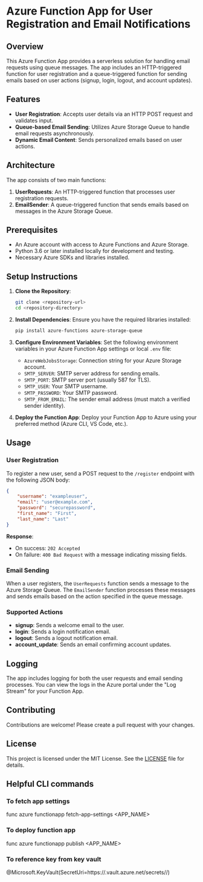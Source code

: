 # Azure Function App for User Registration and Email Notifications

## Overview

This Azure Function App provides a serverless solution for handling email requests using queue messages. The app includes an HTTP-triggered function for user registration and a queue-triggered function for sending emails based on user actions (signup, login, logout, and account updates).

## Features

- **User Registration**: Accepts user details via an HTTP POST request and validates input.
- **Queue-based Email Sending**: Utilizes Azure Storage Queue to handle email requests asynchronously.
- **Dynamic Email Content**: Sends personalized emails based on user actions.

## Architecture

The app consists of two main functions:

1. **UserRequests**: An HTTP-triggered function that processes user registration requests.
2. **EmailSender**: A queue-triggered function that sends emails based on messages in the Azure Storage Queue.

## Prerequisites

- An Azure account with access to Azure Functions and Azure Storage.
- Python 3.6 or later installed locally for development and testing.
- Necessary Azure SDKs and libraries installed.

## Setup Instructions

1. **Clone the Repository**:
   ```bash
   git clone <repository-url>
   cd <repository-directory>
   ```

2. **Install Dependencies**:
   Ensure you have the required libraries installed:
   ```bash
   pip install azure-functions azure-storage-queue
   ```

3. **Configure Environment Variables**:
   Set the following environment variables in your Azure Function App settings or local `.env` file:
   - `AzureWebJobsStorage`: Connection string for your Azure Storage account.
   - `SMTP_SERVER`: SMTP server address for sending emails.
   - `SMTP_PORT`: SMTP server port (usually 587 for TLS).
   - `SMTP_USER`: Your SMTP username.
   - `SMTP_PASSWORD`: Your SMTP password.
   - `SMTP_FROM_EMAIL`: The sender email address (must match a verified sender identity).

4. **Deploy the Function App**:
   Deploy your Function App to Azure using your preferred method (Azure CLI, VS Code, etc.).

## Usage

### User Registration

To register a new user, send a POST request to the `/register` endpoint with the following JSON body:

```json
{
    "username": "exampleuser",
    "email": "user@example.com",
    "password": "securepassword",
    "first_name": "First",
    "last_name": "Last"
}
```

**Response**:
- On success: `202 Accepted`
- On failure: `400 Bad Request` with a message indicating missing fields.

### Email Sending

When a user registers, the `UserRequests` function sends a message to the Azure Storage Queue. The `EmailSender` function processes these messages and sends emails based on the action specified in the queue message.

### Supported Actions
- **signup**: Sends a welcome email to the user.
- **login**: Sends a login notification email.
- **logout**: Sends a logout notification email.
- **account_update**: Sends an email confirming account updates.

## Logging

The app includes logging for both the user requests and email sending processes. You can view the logs in the Azure portal under the "Log Stream" for your Function App.

## Contributing

Contributions are welcome! Please create a pull request with your changes.

## License

This project is licensed under the MIT License. See the [LICENSE](LICENSE) file for details.



## Helpful CLI commands
### To fetch app settings 
func azure functionapp fetch-app-settings <APP_NAME>
### To deploy function app
func azure functionapp publish <APP_NAME>
### To reference key from key vault
@Microsoft.KeyVault(SecretUri=https://<YourVaultName>.vault.azure.net/secrets/<SecretName>/<SecretVersion>)


